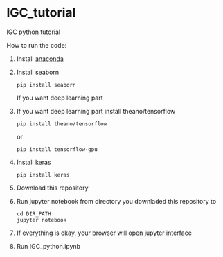 # IGC_tutorial
IGC python tutorial

How to run the code:
1. Install [anaconda](https://www.continuum.io/downloads)

2. Install seaborn
    ```
    pip install seaborn
    ```
    If you want deep learning part

3. If you want deep learning part install theano/tensorflow
    ```
    pip install theano/tensorflow
    ```
    or
    ```
    pip install tensorflow-gpu
    ```
4. Install keras
    ```
    pip install keras
    ```
5. Download this repository

6. Run jupyter notebook from directory you downladed this repository to
    ```
    cd DIR_PATH
    jupyter notebook
    ```
7. If everything is okay, your browser will open jupyter interface

8. Run IGC_python.ipynb
